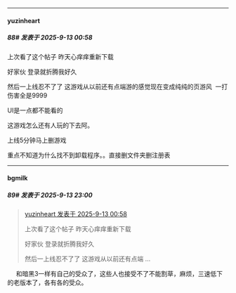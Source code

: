 ﻿
*****

####  yuzinheart  
##### 88#       发表于 2025-9-13 00:58

上次看了这个帖子 昨天心痒痒重新下载

好家伙 登录就折腾我好久

然后一上线忍不了了 这游戏从以前还有点端游的感觉现在变成纯纯的页游风  一打伤害全是9999 

UI是一点都不能看的

这游戏怎么还有人玩的下去阿。

上线5分钟马上删游戏

重点不知道为什么找不到卸载程序。。直接删文件夹删注册表


*****

####  bgmilk  
##### 89#       发表于 2025-9-13 23:00

<blockquote><a href="httphttps://stage1st.com/2b/forum.php?mod=redirect&amp;goto=findpost&amp;pid=68418419&amp;ptid=2258988" target="_blank">yuzinheart 发表于 2025-9-13 00:58</a>

上次看了这个帖子 昨天心痒痒重新下载

好家伙 登录就折腾我好久

然后一上线忍不了了 这游戏从以前还有点端 ...</blockquote>
     和暗黑3一样有自己的受众了，这些人也接受不了不能割草，麻烦，三速低下的老版本了，各有各的受众。

